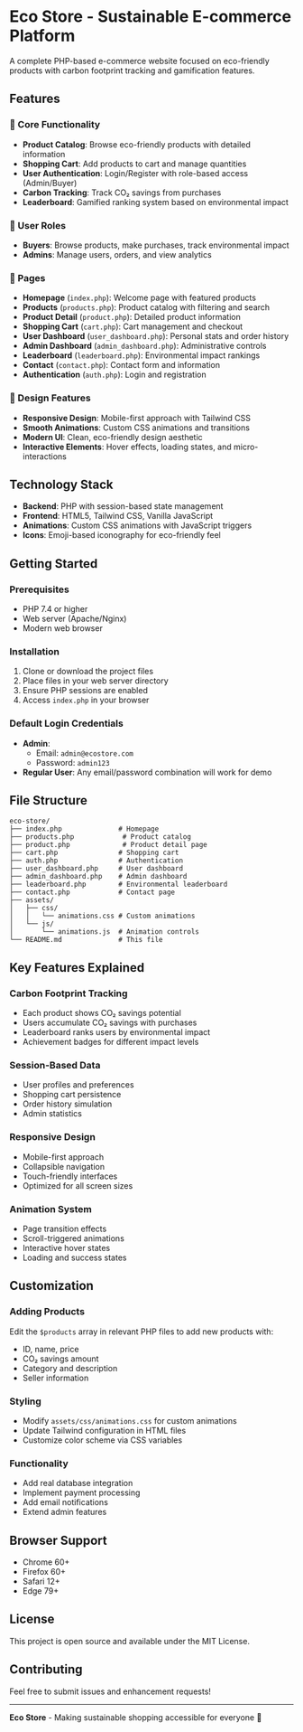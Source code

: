 # Eco Store - Sustainable E-commerce Platform

A complete PHP-based e-commerce website focused on eco-friendly products with carbon footprint tracking and gamification features.

## Features

### 🌱 Core Functionality
- **Product Catalog**: Browse eco-friendly products with detailed information
- **Shopping Cart**: Add products to cart and manage quantities
- **User Authentication**: Login/Register with role-based access (Admin/Buyer)
- **Carbon Tracking**: Track CO₂ savings from purchases
- **Leaderboard**: Gamified ranking system based on environmental impact

### 👤 User Roles
- **Buyers**: Browse products, make purchases, track environmental impact
- **Admins**: Manage users, orders, and view analytics

### 📱 Pages
- **Homepage** (`index.php`): Welcome page with featured products
- **Products** (`products.php`): Product catalog with filtering and search
- **Product Detail** (`product.php`): Detailed product information
- **Shopping Cart** (`cart.php`): Cart management and checkout
- **User Dashboard** (`user_dashboard.php`): Personal stats and order history
- **Admin Dashboard** (`admin_dashboard.php`): Administrative controls
- **Leaderboard** (`leaderboard.php`): Environmental impact rankings
- **Contact** (`contact.php`): Contact form and information
- **Authentication** (`auth.php`): Login and registration

### 🎨 Design Features
- **Responsive Design**: Mobile-first approach with Tailwind CSS
- **Smooth Animations**: Custom CSS animations and transitions
- **Modern UI**: Clean, eco-friendly design aesthetic
- **Interactive Elements**: Hover effects, loading states, and micro-interactions

## Technology Stack

- **Backend**: PHP with session-based state management
- **Frontend**: HTML5, Tailwind CSS, Vanilla JavaScript
- **Animations**: Custom CSS animations with JavaScript triggers
- **Icons**: Emoji-based iconography for eco-friendly feel

## Getting Started

### Prerequisites
- PHP 7.4 or higher
- Web server (Apache/Nginx)
- Modern web browser

### Installation
1. Clone or download the project files
2. Place files in your web server directory
3. Ensure PHP sessions are enabled
4. Access `index.php` in your browser

### Default Login Credentials
- **Admin**: 
  - Email: `admin@ecostore.com`
  - Password: `admin123`
- **Regular User**: Any email/password combination will work for demo

## File Structure

```
eco-store/
├── index.php              # Homepage
├── products.php            # Product catalog
├── product.php             # Product detail page
├── cart.php               # Shopping cart
├── auth.php               # Authentication
├── user_dashboard.php     # User dashboard
├── admin_dashboard.php    # Admin dashboard
├── leaderboard.php        # Environmental leaderboard
├── contact.php            # Contact page
├── assets/
│   ├── css/
│   │   └── animations.css # Custom animations
│   └── js/
│       └── animations.js  # Animation controls
└── README.md              # This file
```

## Key Features Explained

### Carbon Footprint Tracking
- Each product shows CO₂ savings potential
- Users accumulate CO₂ savings with purchases
- Leaderboard ranks users by environmental impact
- Achievement badges for different impact levels

### Session-Based Data
- User profiles and preferences
- Shopping cart persistence
- Order history simulation
- Admin statistics

### Responsive Design
- Mobile-first approach
- Collapsible navigation
- Touch-friendly interfaces
- Optimized for all screen sizes

### Animation System
- Page transition effects
- Scroll-triggered animations
- Interactive hover states
- Loading and success states

## Customization

### Adding Products
Edit the `$products` array in relevant PHP files to add new products with:
- ID, name, price
- CO₂ savings amount
- Category and description
- Seller information

### Styling
- Modify `assets/css/animations.css` for custom animations
- Update Tailwind configuration in HTML files
- Customize color scheme via CSS variables

### Functionality
- Add real database integration
- Implement payment processing
- Add email notifications
- Extend admin features

## Browser Support
- Chrome 60+
- Firefox 60+
- Safari 12+
- Edge 79+

## License
This project is open source and available under the MIT License.

## Contributing
Feel free to submit issues and enhancement requests!

---

**Eco Store** - Making sustainable shopping accessible for everyone 🌱